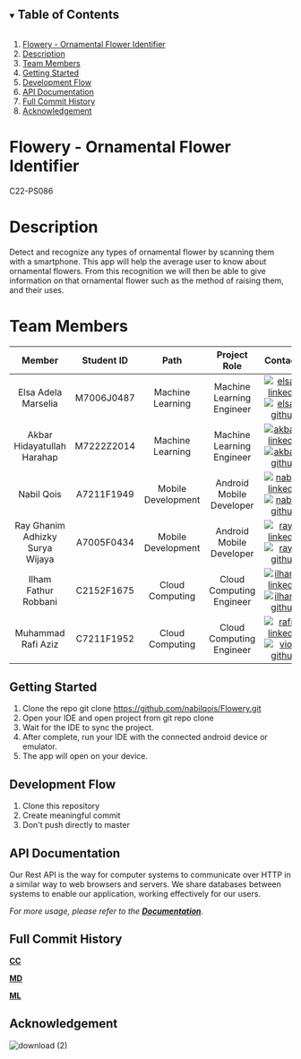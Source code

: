 <!-- TABLE OF CONTENTS -->
<details open="open">
  <summary><h2 style="display: inline-block">Table of Contents</h2></summary>
  <ol>
    <li><a href="#flowery---ornamental-flower-identifier">Flowery - Ornamental Flower Identifier</a></li>
    <li><a href="#description">Description</a></li>
    <li><a href="#team-members">Team Members</a></li>
    <li><a href="#getting-started">Getting Started</a></li>
    <li><a href="#development-flow">Development Flow</a></li>
    <li><a href="#api-documentation">API Documentation</a></li>
    <li><a href="#full-commit-history">Full Commit History</a></li>
    <li><a href="#acknowledgement">Acknowledgement</a></li>
  </ol>
</details>

# Flowery - Ornamental Flower Identifier
 C22-PS086

# Description 
Detect and recognize any types of ornamental flower by scanning them with a smartphone. This app will help the average user to know about ornamental flowers. From this recognition we will then be able to give information on that ornamental flower such as the method of raising them, and their uses.

# Team Members

|         Member         | Student ID |        Path        |                Project Role                |                                                  Contacts                                                  |
| :--------------------: | :--------: | :----------------: | :----------------------------------------: | :--------------------------------------------------------------------------------------------------------: |
|   Elsa Adela Marselia    |  M7006J0487  |  Machine Learning  |         Machine Learning Engineer         |   [![elsa-linkedin][linkedin-shield]][elsa-linkedin-url][![elsa-github][github-shield]][elsa-github-url]  |
|   Akbar Hidayatullah Harahap   |  M7222Z2014  |  Machine Learning  |             Machine Learning Engineer              |     [![akbar-linkedin][linkedin-shield]][akbar-linkedin-url][![akbar-github][github-shield]][akbar-github-url]     |
|  Nabil Qois  |  A7211F1949  | Mobile Development |                  Android Mobile Developer                  | [![nabil-linkedin][linkedin-shield]][nabil-linkedin-url][![nabil-github][github-shield]][nabil-github-url] |
|     Ray Ghanim Adhizky Surya Wijaya      |   A7005F0434  |  Mobile Development   |                   Android Mobile Developer                     | [![ray-linkedin][linkedin-shield]][ray-linkedin-url][![ray-github][github-shield]][ray-github-url] |
| Ilham Fathur Robbani |  C2152F1675  |  Cloud Computing   |                   Cloud Computing Engineer                   |     [![ilham-linkedin][linkedin-shield]][ilham-linkedin-url][![ilham-github][github-shield]][ilham-github-url]     |
| Muhammad Rafi Aziz |  C7211F1952  |  Cloud Computing  |                   Cloud Computing Engineer                   |     [![rafi-linkedin][linkedin-shield]][rafi-linkedin-url][![vio-github][github-shield]][rafi-github-url]     |


## Getting Started

1. Clone the repo git clone https://github.com/nabilqois/Flowery.git
2. Open your IDE and open project from git repo clone
3. Wait for the IDE to sync the project.
4. After complete, run your IDE with the connected android device or emulator.
5. The app will open on your device.


## Development Flow

1. Clone this repository
2. Create meaningful commit
3. Don't push directly to master


## API Documentation

Our Rest API is the way for computer systems to communicate over HTTP in a similar way to web browsers and servers. We share databases between systems to enable our application, working effectively for our users.

_For more usage, please refer to the [**Documentation**](https://documenter.getpostman.com/view/19964579/Uz5CKdBc#intro)._


## Full Commit History

[**CC**](https://github.com/nabilqois/Flowery/commits/CC)

[**MD**](https://github.com/nabilqois/Flowery/commits/MD)

[**ML**](https://github.com/nabilqois/Flowery/commits/ML)


## Acknowledgement
![download (2)](https://user-images.githubusercontent.com/99316056/173269690-b8a90085-90aa-4209-b410-90afd4ed703d.png)

<!-- MARKDOWN LINKS & IMAGES -->
<!-- https://www.markdownguide.org/basic-syntax/#reference-style-links -->
<!-- LinkedIn Link -->

[linkedin-shield]: https://img.shields.io/badge/LinkedIn--blue?style=social&logo=Linkedin
[elsa-linkedin-url]: https://www.linkedin.com/in/elsa-adela-marselia-8b3648190/
[akbar-linkedin-url]: https://www.linkedin.com/in/akbar-harahap-51863917a/
[nabil-linkedin-url]: https://www.linkedin.com/in/nabilqois/
[ray-linkedin-url]: https://www.linkedin.com/in/rayghanim/
[ilham-linkedin-url]: https://www.linkedin.com/in/ilham-fathur-robbani-9ba084237/
[rafi-linkedin-url]: https://www.linkedin.com/in/muhammad-rafi-a-98aa8a11a/

<!-- Github Link -->

[github-shield]: https://img.shields.io/badge/GitHub--blue?style=social&logo=Github
[elsa-github-url]: https://github.com/elsaadela
[akbar-github-url]: https://github.com/Qhiba
[nabil-github-url]: https://github.com/nabilqois
[ray-github-url]: https://github.com/cytraark
[ilham-github-url]: https://github.com/fathurrobb
[rafi-github-url]: https://github.com/mraziz098
